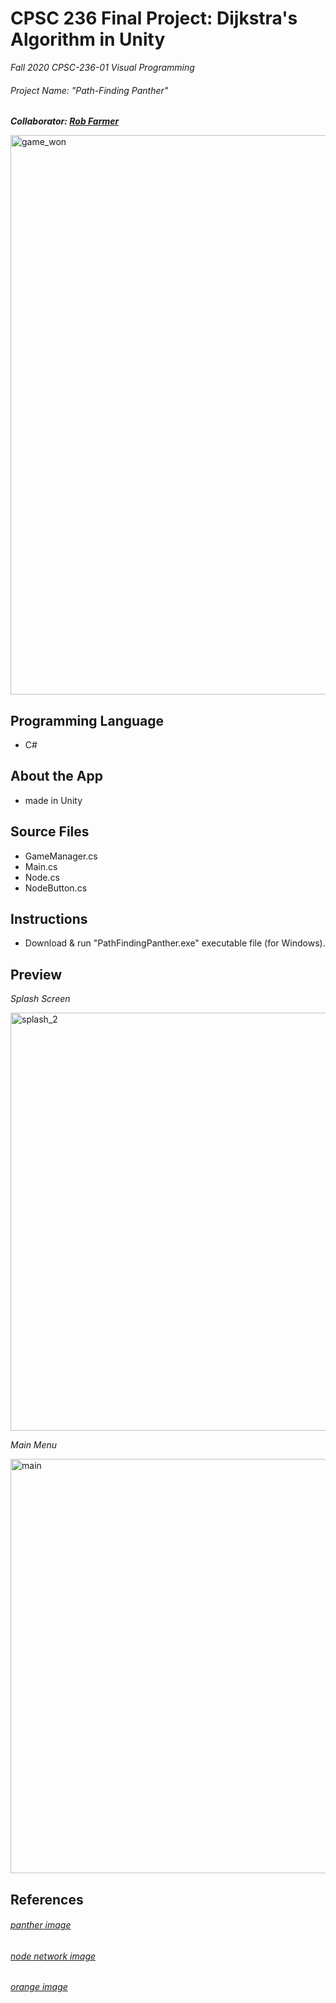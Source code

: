 # CPSC 236 Final Project: Dijkstra's Algorithm in Unity
*Fall 2020 CPSC-236-01 Visual Programming*

###### Project Name: "Path-Finding Panther"

***Collaborator: [Rob Farmer](https://github.com/rofarmer)***

<img width="895" alt="game_won" src="https://user-images.githubusercontent.com/69367085/105626140-e3c0fd80-5de2-11eb-90e4-f13e4c9e0488.png">

## Programming Language
- C#

## About the App
- made in Unity

## Source Files
- GameManager.cs
- Main.cs
- Node.cs
- NodeButton.cs
  
## Instructions
- Download & run "PathFindingPanther.exe" executable file (for Windows).

## Preview

*Splash Screen*

<img width="669" alt="splash_2" src="https://user-images.githubusercontent.com/69367085/105626188-1f5bc780-5de3-11eb-89fa-c6340aef839c.png">

*Main Menu*

<img width="663" alt="main" src="https://user-images.githubusercontent.com/69367085/105626145-eb80a200-5de2-11eb-8871-edd91b90df19.png">


## References
###### [panther image](https://www.flaticon.com/search?word=panther)
###### [node network image](https://www.flaticon.com/search?word=algorithm)
###### [orange image](https://www.flaticon.com/search?word=orange)

